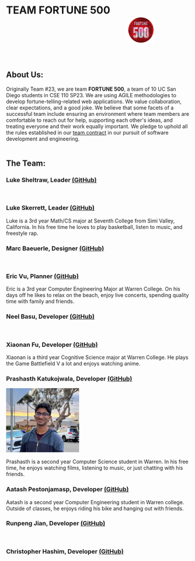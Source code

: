 # TEAM FORTUNE 500 &emsp; &emsp; &emsp;  &emsp; &emsp; &emsp; &emsp; &emsp; &emsp; &emsp; &emsp; &emsp; &emsp; &emsp; &emsp; &ensp; <img src="./branding/teamlogo.png" width="75px" height="75px">

<br>

## About Us:

Originally Team #23, we are team **FORTUNE 500**, a team of 10 UC San Diego students in CSE 110 SP23. We are using AGILE methodologies to develop fortune-telling-related web applications. We value collaboration, clear expectations, and a good joke. We believe that some facets of a successful team include ensuring an environment where team members are comfortable to reach out for help, supporting each other's ideas, and treating everyone and their work equally important. We pledge to uphold all the rules established in our [team contract](./misc/rules.md) in our pursuit of software development and engineering.
<br> <br>

## The Team:

### **Luke Sheltraw**, Leader [(GitHub)](https://github.com/Luke-Sheltraw)

<br>

### **Luke Skerrett**, Leader [(GitHub)](https://github.com/LukeSkerrett)
Luke is a 3rd year Math/CS major at Seventh College from Simi Valley, California. In his free time he loves to play basketball, listen to music, and freestyle rap.
<br>

### **Marc Baeuerle**, Designer [(GitHub)](https://github.com/MarcBaeuerle)

<br>

### **Eric Vu**, Planner [(GitHub)](https://github.com/air-wickvu)
Eric is a 3rd year Computer Engineering Major at Warren College. On his days off he likes to relax on the beach, enjoy live concerts, spending quality time with family and friends. 
<br>

### **Neel Basu**, Developer [(GitHub)](https://github.com/neel-basu)

<br>

### **Xiaonan Fu**, Developer [(GitHub)](https://github.com/XiaonanFu-ucsd)
Xiaonan is a third year Cognitive Science major at Warren College. He plays the Game Battlefield V a lot and enjoys watching anime. 

### **Prashasth Katukojwala**, Developer [(GitHub)](https://github.com/prashasthk)
<img src="./members/prash_profile.jpeg" width="200px" height="175px">

Prashasth is a second year Computer Science student in Warren. In his free time, he enjoys watching films, listening to music, or just chatting with his friends.
<br>

### **Aatash Pestonjamasp**, Developer [(GitHub)](https://github.com/AAP127)
Aatash is a second year Computer Engineering student in Warren college. Outside of classes, he enjoys riding his bike and hanging out with friends.
<br>

### **Runpeng Jian**, Developer [(GitHub)](https://github.com/RunpengJ)

<br>

### **Christopher Hashim**, Developer [(GitHub)](https://github.com/chashim39)

<br>
